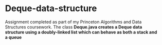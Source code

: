 # Deque-data-structure
Assignment completed as part of my Princeton Algorithms and Data Structures coursework. The class <b> Deque.java creates a Deque data structure using a doubly-linked list which can behave as both a stack and a queue 
